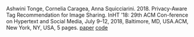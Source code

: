 Ashwini Tonge, Cornelia Caragea, Anna Squicciarini. 2018. Privacy-Aware Tag Recommendation for Image Sharing. InHT ’18: 29th ACM Con-ference on Hypertext and Social Media, July 9–12, 2018, Baltimore, MD, USA.ACM, New York, NY, USA, 5 pages.
[paper](http://academicpages.github.io/files/paper1.pdf)  [code](https://github.com/ashwinitonge/privacy-aware-tag-rec)

